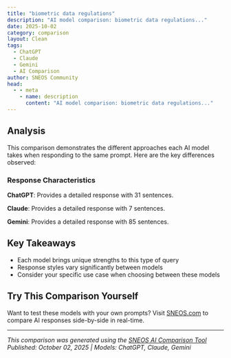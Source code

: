 ```yaml
---
title: "biometric data regulations"
description: "AI model comparison: biometric data regulations..."
date: 2025-10-02
category: comparison
layout: Clean
tags:
  - ChatGPT
  - Claude
  - Gemini
  - AI Comparison
author: SNEOS Community
head:
  - - meta
    - name: description
      content: "AI model comparison: biometric data regulations..."
---
```


<ChatComparison
  title="biometric data regulations"
  prompt="biometric data regulations"
  :responses='{"ChatGPT": "Biometric data regulations refer to laws and guidelines governing the collection, storage, processing, and use of biometric information, such as fingerprints, facial recognition, iris scans, voiceprints, and other unique physical or behavioral characteristics used for identification and authentication purposes. These regulations aim to protect individuals\u0027 privacy and security, prevent misuse, and ensure ethical handling of sensitive biometric information.\n\n### Key Aspects of Biometric Data Regulations\n\n1. **Definition of Biometric Data** \n Regulations typically define what constitutes biometric data, often as \u0022personal data resulting from specific technical processing relating to the physical, physiological, or behavioral characteristics of an individual.\u0022\n\n2. **Consent Requirements** \n Most jurisdictions require explicit, informed consent from individuals before collecting or processing their biometric data.\n\n3. **Purpose Limitation** \n Biometric data must be collected and processed only for specified, legitimate purposes, such as identity verification or security.\n\n4. **Data Minimization and Retention** \n Only necessary biometric data should be collected, and it must be retained only as long as needed for the intended purpose.\n\n5. **Security Measures** \n Organizations must implement strong security protocols to protect biometric data from unauthorized access, breaches, or leaks.\n\n6. **Rights of Data Subjects** \n Individuals usually have rights to access their biometric data, correct inaccuracies, and request deletion under certain circumstances.\n\n7. **Transparency and Accountability** \n Organizations must be transparent about their biometric data practices and may be required to conduct impact assessments or notify authorities about their processing activities.\n\n### Examples of Biometric Data Regulations by Jurisdiction\n\n- **European Union (GDPR - General Data Protection Regulation)** \n Under the GDPR, biometric data is classified as a special category of personal data with enhanced protections. Processing this data generally requires explicit consent or a legal basis, such as vital interests or public interest. Organizations must adhere to strict security and transparency requirements.\n\n- **United States** \n There is no comprehensive federal biometric data law, but some states have specific regulations, including: \n - **Illinois Biometric Information Privacy Act (BIPA)**: Requires informed consent, data retention policies, and provides private right of action for violations. \n - **Texas and Washington**: Have laws regulating biometric data collection and use, mostly focusing on consent and data handling.\n\n- **India (Proposed Personal Data Protection Bill)** \n The bill classifies biometric data under sensitive personal data and mandates explicit consent, purpose limitation, and security safeguards.\n\n- **Other Countries** \n Many countries are developing or have enacted data protection laws with biometric data provisions, reflecting growing privacy concerns.\n\n### Best Practices for Compliance\n\n- Obtain explicit written consent before collecting biometric data. \n- Clearly inform individuals about the purpose and scope of biometric data use. \n- Limit biometric data collection to what is strictly necessary. \n- Implement strong encryption and access controls. \n- Regularly audit biometric data handling and processing activities. \n- Provide mechanisms for individuals to access, correct, or delete their biometric data. \n- Stay updated with local laws and regulations regarding biometrics.\n\nIf you would like information on a specific country\u0027s biometric data regulations or more detailed guidance, please let me know!", "Claude": "# Biometric Data Regulations: Key Overview\n\nBiometric data is subject to strict regulations worldwide due to its sensitive nature and privacy implications. Here\u0027s a comprehensive breakdown:\n\n## **What Constitutes Biometric Data**\n- Fingerprints, facial recognition, iris/retina scans\n- Voice patterns, palm prints, DNA\n- Gait analysis, typing patterns\n- Any unique biological or behavioral characteristics\n\n## **Major Regulatory Frameworks**\n\n### **United States**\n- **Illinois Biometric Information Privacy Act (BIPA)** - Most comprehensive state law\n- **California Consumer Privacy Act (CCPA)** - Includes biometric protections\n- **Federal Trade Commission (FTC)** oversight\n- **HIPAA** for healthcare contexts\n\n### **European Union**\n- **GDPR** treats biometrics as \u0022special category\u0022 data\n- Requires explicit consent or legal basis\n- Enhanced rights for data subjects\n- Strict breach notification requirements\n\n### **Other Jurisdictions**\n- **Canada**: PIPEDA and provincial privacy laws\n- **Australia**: Privacy Act 1988\n- **UK**: Data Protection Act 2018 (post-GDPR)\n\n## **Key Compliance Requirements**\n\n### **Consent \u0026 Notice**\n- Clear, specific consent before collection\n- Detailed privacy notices\n- Purpose limitation principles\n- Right to withdraw consent\n\n### **Data Security**\n- Encryption requirements\n- Access controls\n- Regular security assessments\n- Incident response procedures\n\n### **Individual Rights**\n- Access to collected data\n- Correction/deletion rights\n- Data portability (under GDPR)\n- Opt-out mechanisms\n\n## **Industry-Specific Considerations**\n\n**Employment**: Additional restrictions on employee biometric collection\n**Healthcare**: HIPAA compliance alongside privacy laws\n**Financial Services**: Enhanced security but privacy balance required\n**Education**: Special protections for student data\n\n## **Best Practices**\n1. Conduct privacy impact assessments\n2. Implement privacy-by-design principles\n3. Regular compliance audits\n4. Staff training programs\n5. Clear data retention/deletion policies\n\nWould you like me to elaborate on any specific regulation or compliance aspect?", "Gemini": "Biometric data regulations are a complex and evolving area of law, varying significantly across jurisdictions. Generally, these regulations aim to protect individuals\u0027 privacy and security by controlling the collection, storage, use, and sharing of biometric information. Here\u0027s a breakdown of key aspects:\n\n**What is Biometric Data?**\n\nBiometric data refers to measurable physical or behavioral characteristics that can be used to identify an individual. Common examples include:\n\n* **Facial recognition data:** Data derived from facial scans or images.\n* **Fingerprints:** Images of fingerprint patterns.\n* **Iris and retina scans:** Images of the iris or retina of the eye.\n* **Voiceprints:** Recordings and analysis of voice characteristics.\n* **Hand geometry:** Measurements of hand size and shape.\n* **Gait analysis:** Analysis of walking patterns.\n* **Keystroke dynamics:** Analysis of typing rhythm and pressure.\n* **DNA:** Deoxyribonucleic acid, although regulations often treat it differently from other biometric data.\n\n**Key Principles and Requirements in Biometric Data Regulations:**\n\n* **Notice and Consent:**\n\n * **Transparency:** Organizations are generally required to provide clear and conspicuous notice to individuals before collecting their biometric data. This notice should explain:\n * The specific types of biometric data collected.\n * The purpose for which the data will be used.\n * How the data will be stored and secured.\n * With whom the data will be shared.\n * The retention period for the data.\n * **Informed Consent:** Many regulations require explicit consent from individuals before their biometric data can be collected. This consent must be freely given, specific, informed, and unambiguous. Implied consent (e.g., continued use of a service after notice) is often insufficient. Consent is often required *each* time the data is used for a new purpose.\n * **Right to Refuse/Withdraw Consent:** Individuals must have the right to refuse to provide their biometric data or to withdraw their consent at any time.\n\n* **Data Minimization:**\n\n * Organizations should only collect the minimum amount of biometric data necessary to achieve the specific purpose for which it is being collected. They should not collect data \u0022just in case\u0022 it might be useful later.\n\n* **Purpose Limitation:**\n\n * Biometric data should only be used for the specific purpose for which it was collected and for which consent was obtained (if applicable). Using the data for a different, incompatible purpose generally requires new consent.\n\n* **Data Security:**\n\n * Organizations must implement reasonable security measures to protect biometric data from unauthorized access, use, disclosure, alteration, or destruction. This includes:\n * Encryption: Encrypting biometric data both in transit and at rest.\n * Access Controls: Limiting access to biometric data to authorized personnel only.\n * Regular Security Audits: Conducting regular security audits to identify and address vulnerabilities.\n * Employee Training: Training employees on proper data security practices.\n * Many regulations require a written security plan.\n\n* **Storage Limitation/Retention:**\n\n * Biometric data should only be retained for as long as necessary to fulfill the purpose for which it was collected. Once the purpose is fulfilled, the data should be securely deleted.\n * Many regulations specify maximum retention periods.\n\n* **Data Accuracy and Integrity:**\n\n * Organizations should take steps to ensure that biometric data is accurate and up-to-date.\n * Individuals may have the right to access their biometric data and request corrections if it is inaccurate.\n\n* **Restrictions on Sale or Sharing:**\n\n * Many regulations prohibit the sale, lease, or other commercialization of biometric data.\n * Sharing biometric data with third parties may be restricted or require additional consent.\n\n* **Private Right of Action:**\n\n * Some laws grant individuals the right to sue organizations that violate the biometric data regulations. This can create significant financial risk for non-compliance.\n\n* **Accountability and Governance:**\n\n * Organizations should establish clear policies and procedures for handling biometric data.\n * They should designate individuals responsible for overseeing compliance with biometric data regulations.\n\n**Key Jurisdictions and Laws:**\n\n* **United States:**\n * **Illinois Biometric Information Privacy Act (BIPA):** One of the most stringent and well-known biometric privacy laws. It requires informed consent, reasonable security measures, and prohibits the sale of biometric data. Critically, BIPA provides a private right of action with significant statutory damages.\n * **Texas Biometric Privacy Act:** Similar to BIPA but lacks a private right of action.\n * **Washington Biometric Privacy Law:** Requires notice and consent but has a lower standard of care.\n * **California Consumer Privacy Act (CCPA) / California Privacy Rights Act (CPRA):** While not specifically targeting biometric data, CCPA/CPRA classifies biometric information as \u0022sensitive personal information\u0022 and provides consumers with rights over their data, including the right to access, delete, and correct it.\n * **State Laws:** Other states have enacted or are considering biometric data laws.\n* **European Union:**\n * **General Data Protection Regulation (GDPR):** Biometric data is considered a special category of personal data under the GDPR, requiring stricter processing conditions. Processing biometric data for the purpose of uniquely identifying a natural person is generally prohibited unless certain exceptions apply (e.g., explicit consent, legal obligation).\n* **United Kingdom:**\n * **Data Protection Act 2018:** Implements the GDPR in the UK.\n* **Canada:**\n * **Personal Information Protection and Electronic Documents Act (PIPEDA):** Applies to biometric data collected, used, or disclosed in the course of commercial activities. Requires consent and reasonable security safeguards.\n* **Other Countries:** Many other countries are developing or have implemented biometric data regulations.\n\n**Specific Industries and Applications:**\n\n* **Employment:** Biometric time clocks, security access systems, and employee monitoring. This is a major area of litigation.\n* **Retail:** Facial recognition for loss prevention, personalized marketing, and customer loyalty programs.\n* **Healthcare:** Patient identification, access control to medical records.\n* **Finance:** Authentication for online banking, identity verification.\n* **Law Enforcement:** Criminal identification, surveillance.\n* **Education:** School attendance tracking, security access.\n\n**Challenges and Considerations:**\n\n* **Defining \u0022Biometric Data\u0022:** The definition of biometric data can vary across jurisdictions, leading to uncertainty about which data is subject to regulation.\n* **Technology Evolution:** New biometric technologies are constantly emerging, requiring regulations to adapt.\n* **Balancing Security and Privacy:** Biometric data can enhance security, but regulations must balance this with individual privacy rights.\n* **Enforcement:** Effective enforcement of biometric data regulations is crucial to protect individuals\u0027 rights.\n* **Cross-border Data Transfers:** Transferring biometric data across international borders can be complex due to varying legal requirements.\n\n**Best Practices for Compliance:**\n\n* **Conduct a Data Inventory:** Identify all biometric data collected, stored, and used by the organization.\n* **Develop a Privacy Policy:** Create a clear and comprehensive privacy policy that explains how biometric data is handled.\n* **Implement Security Measures:** Implement appropriate technical and organizational security measures to protect biometric data.\n* **Train Employees:** Train employees on biometric data privacy and security requirements.\n* **Obtain Consent:** Obtain informed consent from individuals before collecting their biometric data (where required).\n* **Comply with Data Subject Rights:** Respect individuals\u0027 rights to access, correct, and delete their biometric data.\n* **Monitor and Update:** Regularly monitor and update privacy policies and security measures to reflect changes in technology and regulations.\n* **Consult with Legal Counsel:** Seek legal advice to ensure compliance with applicable biometric data regulations.\n\n**In summary,** biometric data regulations are a rapidly evolving area of law. Organizations that collect, store, or use biometric data must understand and comply with the applicable regulations to avoid legal risks and protect individuals\u0027 privacy. It is essential to stay informed about the latest developments in this field and to seek legal advice when necessary. The Illinois BIPA continues to be the gold standard and the most litigated biometric privacy law in the United States.\n"}' 
  published-date="02:13"
/>

## Analysis

This comparison demonstrates the different approaches each AI model takes when responding to the same prompt. Here are the key differences observed:

### Response Characteristics

**ChatGPT**: Provides a detailed response with 31 sentences. 

**Claude**: Provides a detailed response with 7 sentences. 

**Gemini**: Provides a detailed response with 85 sentences. 

## Key Takeaways

- Each model brings unique strengths to this type of query
- Response styles vary significantly between models
- Consider your specific use case when choosing between these models

## Try This Comparison Yourself

Want to test these models with your own prompts? Visit [SNEOS.com](https://sneos.com) to compare AI responses side-by-side in real-time.

---

*This comparison was generated using the [SNEOS AI Comparison Tool](https://sneos.com)*
*Published: October 02, 2025 | Models: ChatGPT, Claude, Gemini*
